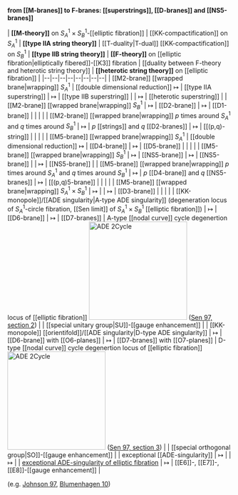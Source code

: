 
**from [[M-branes]] to F-branes: [[superstrings]], [[D-branes]] and [[NS5-branes]]**

| **[[M-theory]]** on $S^1_A \times S^1_B$-[[elliptic fibration]] | [[KK-compactification]] on $S^1_A$ | **[[type IIA string theory]]** | [[T-duality|T-dual]] [[KK-compactification]] on $S^1_B$ | **[[type IIB string theory]]** | **[[F-theory]]** on [[elliptic fibration|elliptically fibered]]-[[K3]] fibration | [[duality between F-theory and heterotic string theory]] | **[[heterotic string theory]]** on [[elliptic fibration]] |
|--|--|--|--|--|--|--|--|
| [[M2-brane]] [[wrapped brane|wrapping]] $S_A^1$ | [[double dimensional reduction]] $\mapsto$ | [[type IIA superstring]] | $\mapsto$ | [[type IIB superstring]] | | $\mapsto$ | [[heterotic superstring]] |
| [[M2-brane]] [[wrapped brane|wrapping]] $S_B^1$ | $\mapsto$ | [[D2-brane]] | $\mapsto$ | [[D1-brane]] | | |  |
| [[M2-brane]] [[wrapped brane|wrapping]] $p$ times around $S_A^1$ and $q$ times around $S_B^1$ | $\mapsto$ | $p$ [[strings]] and $q$ [[D2-branes]] | $\mapsto$ | [[(p,q)-string]] |  |  | |
| [[M5-brane]] [[wrapped brane|wrapping]] $S_A^1$ | [[double dimensional reduction]] $\mapsto$ | [[D4-brane]] | $\mapsto$ | [[D5-brane]] |  |  |  |
| [[M5-brane]] [[wrapped brane|wrapping]] $S_B^1$ | $\mapsto$ | [[NS5-brane]] | $\mapsto$ | [[NS5-brane]] |  | $\mapsto$ | [[NS5-brane]] |
| [[M5-brane]] [[wrapped brane|wrapping]] $p$ times around $S_A^1$ and $q$ times around $S_B^1$ | $\mapsto$ | $p$ [[D4-brane]] and $q$ [[NS5-branes]] | $\mapsto$ | [[(p,q)5-brane]] |  |  | |
| [[M5-brane]] [[wrapped brane|wrapping]] $S_A^1 \times S_B^1$ | $\mapsto$ |  | $\mapsto$ | [[D3-brane]] | |  |  |
| [[KK-monopole]]/[[ADE singularity|A-type ADE singularity]] (degeneration locus of $S^1_A$-circle fibration, [[Sen limit]] of $S^1_A \times S^1_B$ [[elliptic fibration]]) | $\mapsto$ | [[D6-brane]] | $\mapsto$ | [[D7-branes]] | A-type [[nodal curve]] cycle degenertion locus of [[elliptic fibration]] <img src="http://ncatlab.org/nlab/files/ADE2Cycle.jpeg" width="220" alt="ADE 2Cycle" /> ([Sen 97, section 2](F-theory#Sen97b)) | | [[special unitary group|SU]]-[[gauge enhancement]] | 
| [[KK-monopole]] [[orientifold]]/[[ADE singularity|D-type ADE singularity]]  | $\mapsto$ | [[D6-brane]] with [[O6-planes]] | $\mapsto$ | [[D7-branes]] with [[O7-planes]] | D-type [[nodal curve]] cycle degenertion locus of [[elliptic fibration]] <img src="http://ncatlab.org/nlab/files/ADE2Cycle.jpeg" width="220" alt="ADE 2Cycle" /> ([Sen 97, section 3](F-theory#Sen97b)) | | [[special orthogonal group|SO]]-[[gauge enhancement]] | 
|  exceptional [[ADE-singularity]] | $\mapsto$ |  |  $\mapsto$ |  | [exceptional ADE-singularity of elliptic fibration](elliptic+fibration#ClassificationOfSingularFibers) | $\mapsto$ | [[E6]]-, [[E7]]-, [[E8]]-[[gauge enhancement]]  |

(e.g. [Johnson 97](F-theory#Johnson97), [Blumenhagen 10](F-theory#Blumenhagen10))